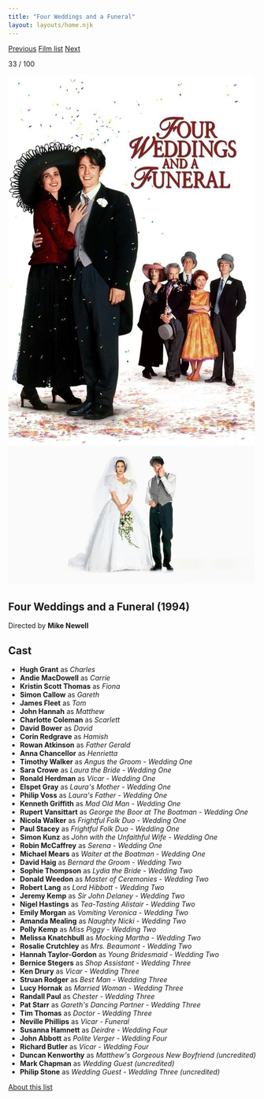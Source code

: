 ```yaml
---
title: "Four Weddings and a Funeral"
layout: layouts/home.njk
---
```


<nav class="films">
  <a class="prev" href="../whats-eating-gilbert-grape">Previous</a>
  <a href="../">Film list</a>
  <a class="next" href="../clear-and-present-danger">Next</a>
</nav>

<p>33 / 100</p>

<article class="film">
  <img class="poster" src="../films/posters/four-weddings-and-a-funeral.jpg" alt="">
  <img class="backdrop" src="../films/backdrops/four-weddings-and-a-funeral.jpg" alt="">

  <h1>Four Weddings and a Funeral (1994)</h1>

  <p class="director">
    Directed by <strong>Mike Newell</strong>
  </p>


  <h2>
    Cast
  </h2>
  <ul>
    <li><strong>Hugh Grant</strong> as <em>Charles</em></li>
<li><strong>Andie MacDowell</strong> as <em>Carrie</em></li>
<li><strong>Kristin Scott Thomas</strong> as <em>Fiona</em></li>
<li><strong>Simon Callow</strong> as <em>Gareth</em></li>
<li><strong>James Fleet</strong> as <em>Tom</em></li>
<li><strong>John Hannah</strong> as <em>Matthew</em></li>
<li><strong>Charlotte Coleman</strong> as <em>Scarlett</em></li>
<li><strong>David Bower</strong> as <em>David</em></li>
<li><strong>Corin Redgrave</strong> as <em>Hamish</em></li>
<li><strong>Rowan Atkinson</strong> as <em>Father Gerald</em></li>
<li><strong>Anna Chancellor</strong> as <em>Henrietta</em></li>
<li><strong>Timothy Walker</strong> as <em>Angus the Groom - Wedding One</em></li>
<li><strong>Sara Crowe</strong> as <em>Laura the Bride - Wedding One</em></li>
<li><strong>Ronald Herdman</strong> as <em>Vicar - Wedding One</em></li>
<li><strong>Elspet Gray</strong> as <em>Laura's Mother - Wedding One</em></li>
<li><strong>Philip Voss</strong> as <em>Laura's Father - Wedding One</em></li>
<li><strong>Kenneth Griffith</strong> as <em>Mad Old Man - Wedding One</em></li>
<li><strong>Rupert Vansittart</strong> as <em>George the Boor at The Boatman - Wedding One</em></li>
<li><strong>Nicola Walker</strong> as <em>Frightful Folk Duo - Wedding One</em></li>
<li><strong>Paul Stacey</strong> as <em>Frightful Folk Duo - Wedding One</em></li>
<li><strong>Simon Kunz</strong> as <em>John  with the Unfaithful Wife - Wedding One</em></li>
<li><strong>Robin McCaffrey</strong> as <em>Serena - Wedding One</em></li>
<li><strong>Michael Mears</strong> as <em>Waiter at the Boatman - Wedding One</em></li>
<li><strong>David Haig</strong> as <em>Bernard the Groom - Wedding Two</em></li>
<li><strong>Sophie Thompson</strong> as <em>Lydia the Bride - Wedding Two</em></li>
<li><strong>Donald Weedon</strong> as <em>Master of Ceremonies - Wedding Two</em></li>
<li><strong>Robert Lang</strong> as <em>Lord Hibbott - Wedding Two</em></li>
<li><strong>Jeremy Kemp</strong> as <em>Sir John Delaney - Wedding Two</em></li>
<li><strong>Nigel Hastings</strong> as <em>Tea-Tasting Alistair - Wedding Two</em></li>
<li><strong>Emily Morgan</strong> as <em>Vomiting Veronica - Wedding Two</em></li>
<li><strong>Amanda Mealing</strong> as <em>Naughty Nicki - Wedding Two</em></li>
<li><strong>Polly Kemp</strong> as <em>Miss Piggy - Wedding Two</em></li>
<li><strong>Melissa Knatchbull</strong> as <em>Mocking Martha - Wedding Two</em></li>
<li><strong>Rosalie Crutchley</strong> as <em>Mrs. Beaumont - Wedding Two</em></li>
<li><strong>Hannah Taylor-Gordon</strong> as <em>Young Bridesmaid - Wedding Two</em></li>
<li><strong>Bernice Stegers</strong> as <em>Shop Assistant - Wedding Three</em></li>
<li><strong>Ken Drury</strong> as <em>Vicar - Wedding Three</em></li>
<li><strong>Struan Rodger</strong> as <em>Best Man - Wedding Three</em></li>
<li><strong>Lucy Hornak</strong> as <em>Married Woman - Wedding Three</em></li>
<li><strong>Randall Paul</strong> as <em>Chester  - Wedding Three</em></li>
<li><strong>Pat Starr</strong> as <em>Gareth's Dancing Partner  - Wedding Three</em></li>
<li><strong>Tim Thomas</strong> as <em>Doctor  - Wedding Three</em></li>
<li><strong>Neville Phillips</strong> as <em>Vicar - Funeral</em></li>
<li><strong>Susanna Hamnett</strong> as <em>Deirdre - Wedding Four</em></li>
<li><strong>John Abbott</strong> as <em>Polite Verger - Wedding Four</em></li>
<li><strong>Richard Butler</strong> as <em>Vicar - Wedding Four</em></li>
<li><strong>Duncan Kenworthy</strong> as <em>Matthew's Gorgeous New Boyfriend (uncredited)</em></li>
<li><strong>Mark Chapman</strong> as <em>Wedding Guest (uncredited)</em></li>
<li><strong>Philip Stone</strong> as <em>Wedding Guest - Wedding Three (uncredited)</em></li>
  </ul>
</article>
<footer>
  <a href="../about">About this list</a>
</footer>
